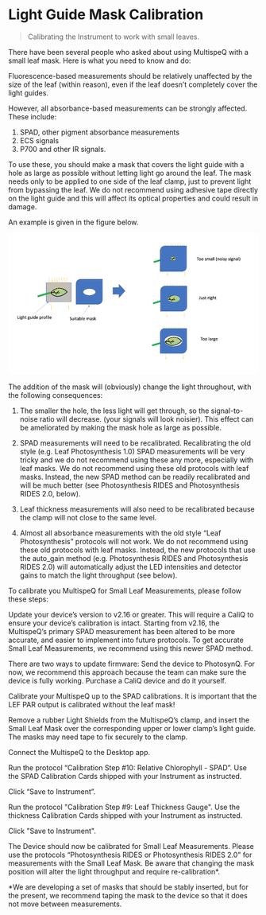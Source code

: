 # Light Guide Mask Calibration

> Calibrating the Instrument to work with small leaves.

There have been several people who asked about using MultispeQ with a small leaf mask. Here is what you need to know and do:

Fluorescence-based measurements should be relatively unaffected by the size of the leaf (within reason), even if the leaf doesn’t completely cover the light guides.

However, all absorbance-based measurements can be strongly affected. These include:

1. SPAD, other pigment absorbance measurements
2. ECS signals
3. P700 and other IR signals. 

To use these, you should make a mask that covers the light guide with a hole as large as possible without letting light go around the leaf. The mask needs only to be applied to one side of the leaf clamp, just to prevent light from bypassing the leaf. We do not recommend using adhesive tape directly on the light guide and this will affect its optical properties and could result in damage. 

An example is given in the figure below. 

![](./images/leaf-mask-theory.png)

The addition of the mask will (obviously) change the light throughout, with the following consequences:

1. The smaller the hole, the less light will get through, so the signal-to-noise ratio will decrease. (your signals will look noisier). This effect can be ameliorated by making the mask hole as large as possible.

2. SPAD measurements will need to be recalibrated. Recalibrating the old style (e.g. Leaf Photosynthesis 1.0) SPAD measurements will be very tricky and we do not recommend using these any more, especially with leaf masks. We do not recommend using these old protocols with leaf masks. Instead, the new SPAD method can be readily recalibrated and will be much better (see Photosynthesis RIDES and Photosynthesis RIDES 2.0, below).

3. Leaf thickness measurements will also need to be recalibrated because the clamp will not close to the same level. 

4. Almost all absorbance measurements with the old style “Leaf Photosynthesis” protocols will not work. We do not recommend using these old protocols with leaf masks. Instead, the new protocols that use the auto_gain method (e.g. Photosynthesis RIDES and Photosynthesis RIDES 2.0) will automatically adjust the LED intensities and detector gains to match the light throughput (see below).



To calibrate you MultispeQ for Small Leaf Measurements, please follow these steps:

Update your device’s version to v2.16 or greater. This will require a CaliQ to ensure your device’s calibration is intact. Starting from v2.16, the MultispeQ’s primary SPAD measurement has been altered to be more accurate, and easier to implement into future protocols. To get accurate Small Leaf Measurements, we recommend using this newer SPAD method.

There are two ways to update firmware:
Send the device to PhotosynQ. For now, we recommend this approach because the team can make sure the device is fully working.
Purchase a CaliQ device and do it yourself.

Calibrate your MultispeQ up to the SPAD calibrations. It is important that the LEF PAR output is calibrated without the leaf mask! 

Remove a rubber Light Shields from the MultispeQ’s clamp, and insert the Small Leaf Mask over the corresponding upper or lower clamp’s light guide. The masks may need tape to fix securely to the clamp.

Connect the MultispeQ to the Desktop app.

Run the protocol “Calibration Step #10: Relative Chlorophyll - SPAD”. Use the SPAD Calibration Cards shipped with your Instrument as instructed.

Click “Save to Instrument”.

Run the protocol "Calibration Step #9: Leaf Thickness Gauge". Use the thickness Calibration Cards shipped with your Instrument as instructed.

Click "Save to Instrument".

The Device should now be calibrated for Small Leaf Measurements. Please use the protocols “Photosynthesis RIDES or Photosynthesis RIDES 2.0" for measurements with the Small Leaf Mask.
Be aware that changing the mask position will alter the light throughput and require re-calibration*. 

*We are developing a set of masks that should be stably inserted, but for the present, we recommend taping the mask to the device so that it does not move between measurements. 


